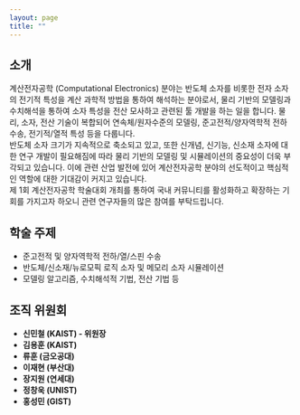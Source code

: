 ```yaml
---
layout: page
title: "" 
---
```


## 소개
계산전자공학 (Computational Electronics) 분야는 반도체 소자를 비롯한 전자 소자의 전기적 특성을 계산 과학적 방법을 통하여 해석하는 분야로서, 물리 기반의 모델링과 수치해석을 통하여 소자 특성을 전산 모사하고 관련된 툴 개발을 하는 일을 합니다. 물리, 소자, 전산 기술이 복합되어 연속체/원자수준의 모델링, 준고전적/양자역학적 전하 수송, 전기적/열적 특성 등을 다룹니다.<br/>
반도체 소자 크기가 지속적으로 축소되고 있고, 또한 신개념, 신기능, 신소재 소자에 대한 연구 개발이 필요해짐에 따라 물리 기반의 모델링 및 시뮬레이션의 중요성이 더욱 부각되고 있습니다. 이에 관련 산업 발전에 있어 계산전자공학 분야의 선도적이고 핵심적인 역할에 대한 기대감이 커지고 있습니다.<br/>
제 1회 계산전자공학 학술대회 개최를 통하여 국내 커뮤니티를 활성화하고 확장하는 기회를 가지고자 하오니 관련 연구자들의 많은 참여를 부탁드립니다.

## 학술 주제
- 준고전적 및 양자역학적 전하/열/스핀 수송
- 반도체/신소재/뉴로모픽 로직 소자 및 메모리 소자 시뮬레이션
- 모델링 알고리즘, 수치해석적 기법, 전산 기법 등


## 조직 위원회
- <strong>신민철 (KAIST) - 위원장
- 김용훈 (KAIST)
- 류훈 (금오공대)
- 이재현 (부산대)
- 장지원 (연세대)
- 정창욱 (UNIST)
- 홍성민 (GIST)
